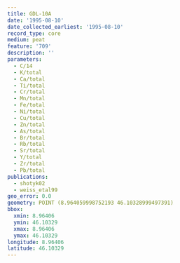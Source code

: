 ```yaml
---
title: GDL-10A
date: '1995-08-10'
date_collected_earliest: '1995-08-10'
record_type: core
medium: peat
feature: '709'
description: ''
parameters:
  - C/14
  - K/total
  - Ca/total
  - Ti/total
  - Cr/total
  - Mn/total
  - Fe/total
  - Ni/total
  - Cu/total
  - Zn/total
  - As/total
  - Br/total
  - Rb/total
  - Sr/total
  - Y/total
  - Zr/total
  - Pb/total
publications:
  - shotyk02
  - weiss_etal99
geo_error: 0.0
geometry: POINT (8.964059998752193 46.10328999497391)
bbox:
  xmin: 8.96406
  ymin: 46.10329
  xmax: 8.96406
  ymax: 46.10329
longitude: 8.96406
latitude: 46.10329
---
```

